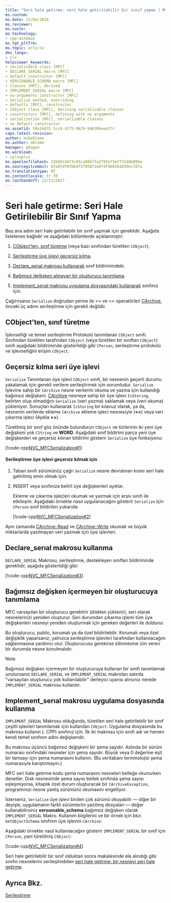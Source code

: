 ```yaml
---
title: "Seri hale getirme: seri hale getirilebilir bir sınıf yapma | Microsoft Docs"
ms.custom: 
ms.date: 11/04/2016
ms.reviewer: 
ms.suite: 
ms.technology:
- cpp-windows
ms.tgt_pltfrm: 
ms.topic: article
dev_langs:
- C++
helpviewer_keywords:
- serializable class [MFC]
- DECLARE_SERIAL macro [MFC]
- default constructor [MFC]
- VERSIONABLE_SCHEMA macro [MFC]
- classes [MFC], derived
- IMPLEMENT_SERIAL macro [MFC]
- no-arguments constructor [MFC]
- Serialize method, overriding
- defaults [MFC], constructor
- CObject class [MFC], deriving serializable classes
- constructors [MFC], defining with no arguments
- serialization [MFC], serializable classes
- no default constructor
ms.assetid: 59a14d32-1cc8-4275-9829-99639beee27c
caps.latest.revision: 
author: mikeblome
ms.author: mblome
manager: ghogen
ms.workload:
- cplusplus
ms.openlocfilehash: 22bb8144f3c83ca98bffa2f95e73eff31ddb89be
ms.sourcegitcommit: 8fa8fdf0fbb4f57950f1e8f4f9b81b4d39ec7d7a
ms.translationtype: MT
ms.contentlocale: tr-TR
ms.lasthandoff: 12/21/2017
---
```

# <a name="serialization-making-a-serializable-class"></a>Seri hale getirme: Seri Hale Getirilebilir Bir Sınıf Yapma
Beş ana adım seri hale getirilebilir bir sınıf yapmak için gereklidir. Aşağıda listelenen bağlıdır ve aşağıdaki bölümlerde açıklanmıştır:  
  
1.  [CObject'ten, sınıf türetme](#_core_deriving_your_class_from_cobject) (veya bazı sınıfından türetilen `CObject`).  
  
2.  [Serileştirme üye işlevi geçersiz kılma](#_core_overriding_the_serialize_member_function).  
  
3.  [Declare_serıal makrosu kullanarak](#_core_using_the_declare_serial_macro) sınıf bildirimindeki.  
  
4.  [Bağımsız değişken almayan bir oluşturucu tanımlama](#_core_defining_a_constructor_with_no_arguments).  
  
5.  [Implement_serıal makrosu uygulama dosyasındaki kullanarak](#_core_using_the_implement_serial_macro_in_the_implementation_file) sınıfınız için.  
  
 Çağırırsanız `Serialize` doğrudan yerine ile >> ve << operatörleri [CArchive](../mfc/reference/carchive-class.md), önceki üç adımı serileştirme için gerekli değildir.  
  
##  <a name="_core_deriving_your_class_from_cobject"></a>CObject'ten, sınıf türetme  
 İşlevselliği ve temel serileştirme Protokolü tanımlanan `CObject` sınıfı. Sınıfından türetilen tarafından `CObject` (veya türetilen bir sınıftan `CObject`) sınıfı aşağıdaki bildiriminde gösterildiği gibi `CPerson`, serileştirme protokolü ve işlevselliğini erişim `CObject`.  
  
##  <a name="_core_overriding_the_serialize_member_function"></a>Geçersiz kılma seri üye işlevi  
 `Serialize` Tanımlanan üye işlevi `CObject` sınıfı, bir nesnenin geçerli durumu yakalamak için gerekli verilere serileştirmek için sorumludur. `Serialize` İşlevine sahip bir `CArchive` nesne verilerini okuma ve yazma için kullandığı bağımsız değişkeni. [CArchive](../mfc/reference/carchive-class.md) nesneye sahip bir üye işlevi `IsStoring`, belirten olup olmadığını `Serialize` (veri yazma) saklamak veya (veri okuma) yükleniyor. Sonuçları kullanarak `IsStoring` bir kılavuz olarak, ya da, nesnenin verilerde ekleme `CArchive` ekleme işleci nesnesiyle (**<\<**) veya veri çıkarma işleci (Ayıkla **>>**).  
  
 Türetilmiş bir sınıf göz önünde bulundurun `CObject` ve türlerinin iki yeni üye değişkeni yok `CString` ve **WORD**. Aşağıdaki sınıf bildirimi parça yeni üye değişkenleri ve geçersiz kılınan bildirimi gösterir `Serialize` üye fonksiyonu:  
  
 [!code-cpp[NVC_MFCSerialization#1](../mfc/codesnippet/cpp/serialization-making-a-serializable-class_1.h)]  
  
#### <a name="to-override-the-serialize-member-function"></a>Serileştirme üye işlevi geçersiz kılmak için  
  
1.  Taban sınıfı sürümünüz çağrı `Serialize` nesne devralınan kısmı seri hale getirilmiş emin olmak için.  
  
2.  INSERT veya sınıfınıza belirli üye değişkenleri ayıklar.  
  
     Ekleme ve çıkarma işleçleri okumak ve yazmak için arşiv sınıfı ile etkileşim. Aşağıdaki örnekte nasıl uygulanacağını gösterir `Serialize` için `CPerson` sınıf bildirilen yukarıda:  
  
     [!code-cpp[NVC_MFCSerialization#2](../mfc/codesnippet/cpp/serialization-making-a-serializable-class_2.cpp)]  
  
 Aynı zamanda [CArchive::Read](../mfc/reference/carchive-class.md#read) ve [CArchive::Write](../mfc/reference/carchive-class.md#write) okumak ve büyük miktarlarda yazılmayan veri yazmak için üye işlevleri.  
  
##  <a name="_core_using_the_declare_serial_macro"></a>Declare_serıal makrosu kullanma  
 `DECLARE_SERIAL` Makrosu, serileştirme, destekleyen sınıfları bildiriminde gereklidir, aşağıda gösterildiği gibi:  
  
 [!code-cpp[NVC_MFCSerialization#3](../mfc/codesnippet/cpp/serialization-making-a-serializable-class_3.h)]  
  
##  <a name="_core_defining_a_constructor_with_no_arguments"></a>Bağımsız değişken içermeyen bir oluşturucuya tanımlama  
 MFC varsayılan bir oluşturucu gerektirir (diskten yüklenir), seri olarak nesnelerinizi yeniden oluşturur. Seri durumdan çıkarma işlemi tüm üye değişkenleri nesneyi yeniden oluşturmak için gereken değerleri ile doldurur.  
  
 Bu oluşturucu, public, korumalı ya da özel bildirilebilir. Korumalı veya özel değişiklik yaparsanız, yalnızca serileştirme işlevleri tarafından kullanılacağını sağlanmasına yardımcı olur. Oluşturucusu gerekirse silinmesine izin veren bir durumda nesne konulmalıdır.  
  
> [!NOTE]
>  Bağımsız değişken içermeyen bir oluşturucuya kullanan bir sınıfı tanımlamak unutursanız `DECLARE_SERIAL` ve `IMPLEMENT_SERIAL` makroları satırda "varsayılan oluşturucu yok kullanılabilir" derleyici uyarısı alırsınız nerede `IMPLEMENT_SERIAL` makrosu kullanılır.  
  
##  <a name="_core_using_the_implement_serial_macro_in_the_implementation_file"></a>Implement_serıal makrosu uygulama dosyasında kullanma  
 `IMPLEMENT_SERIAL` Makrosu olduğunda, türetilen seri hale getirilebilir bir sınıf çeşitli işlevleri tanımlamak için kullanılan `CObject`. Uygulama dosyasında bu makrosu kullanın (. CPP) sınıfınız için. İlk iki makrosu için sınıfı adı ve hemen kendi temel sınıfının adını değişkendir.  
  
 Bu makrosu üçüncü bağımsız değişkeni bir şema sayıdır. Aslında bir sürüm numarası sınıfındaki nesneler için şema sayıdır. Büyük veya 0 değerine eşit bir tamsayı için şema numarasını kullanın. (Bu veritabanı terminolojisi şema numarasıyla karıştırmayın.)  
  
 MFC seri hale getirme kodu şema numarasını nesneleri belleğe okunurken denetler. Disk nesnesinde şema sayısı bellek sınıfında şema sayısı eşleşmiyorsa, kitaplık özel durum oluşturacak bir `CArchiveException`, programınızı nesne yanlış sürümünü okumasını engelliyor.  
  
 İsterseniz, `Serialize` üye işlevi birden çok sürümü okuyabilir — diğer bir deyişle, uygulamanın farklı sürümlerini yazılmış dosyaları — değer kullanabilirsiniz **versıonable_schema** bağımsız değişken olarak `IMPLEMENT_SERIAL` Makro. Kullanım bilgilerini ve bir örnek için bkz: `GetObjectSchema` sınıfının üye işlevini `CArchive`.  
  
 Aşağıdaki örnekte nasıl kullanılacağını gösterir `IMPLEMENT_SERIAL` bir sınıf için `CPerson`, yani türetilmiş `CObject`:  
  
 [!code-cpp[NVC_MFCSerialization#4](../mfc/codesnippet/cpp/serialization-making-a-serializable-class_4.cpp)]  
  
 Seri hale getirilebilir bir sınıf olduktan sonra makalesinde ele alındığı gibi sınıfın nesnelerini serileştirebilen [seri hale getirme: bir nesneyi seri hale getirme](../mfc/serialization-serializing-an-object.md).  
  
## <a name="see-also"></a>Ayrıca Bkz.  
 [Serileştirme](../mfc/serialization-in-mfc.md)

